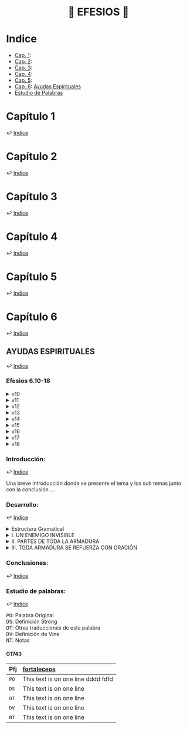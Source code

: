 <h1 align="center">📖 EFESIOS 📖</h1>



# Indice
- [Cap. 1](#capítulo-1): [](#)
- [Cap. 2](#capítulo-2): [](#)
- [Cap. 3](#capítulo-3): [](#)
- [Cap. 4](#capítulo-4): [](#)
- [Cap. 5](#capítulo-5): [](#)
- [Cap. 6](#capítulo-6): [Ayudas Espirituales](#ayudas-espirituales)
- [Estudio de Palabras](#estudio-de-palabras)

# Capítulo 1
↩️ [Indice](#indice)

# Capítulo 2
↩️ [Indice](#indice)

# Capítulo 3
↩️ [Indice](#indice)

# Capítulo 4
↩️ [Indice](#indice)

# Capítulo 5  
↩️ [Indice](#indice)

# Capítulo 6
↩️ [Indice](#indice)

## AYUDAS ESPIRITUALES
↩️ [Indice](#indice)
<!--Texto de Estudio-->
### **Efesios 6.10-18**
<details>
  <summary>v10</summary>
  RV60: Por lo demás, hermanos míos, fortaleceos en el Señor, y en el poder de su fuerza. <br /> 
  NVI: <br />
  IG: 
</details>

<details>
  <summary>v11</summary>  
  RV60: Vestíos de toda la armadura de Dios, para que podáis estar firmes contra las asechanzas del diablo. <br /> 
  NVI: <br /> 
  IG: 
</details>

<details>
  <summary>v12</summary>
  RV60: Porque no tenemos lucha contra sangre y carne, sino contra principados, contra potestades, contra los gobernadores de las tinieblas de este siglo, contra huestes espirituales de maldad en las regiones celestes. <br />   
  NVI: <br />  
  IG: 
</details>

<details>
  <summary>v13</summary>
  RV60: Por tanto, tomad toda la armadura de Dios, para que podáis resistir en el día malo, y habiendo acabado todo, estar firmes. <br />   
  NVI: <br />  
  IG: 
</details>

<details>
  <summary>v14</summary>
  RV60: Estad, pues, firmes, ceñidos vuestros lomos con la verdad, y vestidos con la coraza de justicia, <br />   
  NVI: <br />  
  IG: 
</details>

<details>
  <summary>v15</summary>
  RV60: y calzados los pies con el apresto del evangelio de la paz. <br /> 
  NVI: <br />  
  IG: 
</details>

<details>
  <summary>v16</summary>
  RV60: Sobre todo, tomad el escudo de la fe, con que podáis apagar todos los dardos de fuego del maligno. <br /> 
  NVI: <br />  
  IG: 
</details>

<details>
  <summary>v17</summary>
  RV60: Y tomad el yelmo de la salvación, y la espada del Espíritu, que es la palabra de Dios; <br /> 
  NVI: <br />  
  IG: 
</details>

<details>
  <summary>v18</summary>
  RV60: orando en todo tiempo con toda oración y súplica en el Espíritu, y velando en ello con toda perseverancia y súplica por todos los santos; <br /> 
  NVI: <br />  
  IG: 
</details>

<!--Introducción-->
### Introducción:
↩️ [Indice](#indice)

Una breve introducción donde se presente el tema y los sub temas junto con la conclusión ...

<!--Desarrollo-->
### Desarrollo:
↩️ [Indice](#indice)
<!--Estructura Gramatical-->
<details>
  <summary>Estructura Gramatical</summary> <br />
  
  <sup>10</sup> Por lo demás, hermanos míos,
  
  <a name="fortaleceos-g1743"></a>
  - [fortaleceos](#g1743 "G1743")
    - en el Señor,
    - y en el poder de su fuerza.
  - <sup>11</sup> Vestíos de toda la armadura de Dios,
    - para que podáis estar firmes contra las asechanzas del diablo.
    - <sup>12</sup> Porque no tenemos lucha contra sangre y carne,
    - sino contra principados, contra potestades, contra los gobernadores de las tinieblas de este siglo, contra huestes espirituales de maldad en las regiones celestes. 
  - <sup>13</sup> Por tanto, tomad toda la armadura de Dios,
    - para que podáis <ins>resistir</ins> en el día malo,
      - y habiendo acabado todo, estar firmes. 
  - <sup>14</sup> Estad, pues, firmes,
    - ceñidos vuestros lomos con la verdad,
    - y vestidos con la coraza de justicia,
    - <sup>15</sup> y calzados los pies con el apresto del evangelio de la paz.
    - <sup>16</sup> Sobre todo, tomad el escudo de la fe,
      - con que podáis apagar todos los dardos de fuego del maligno.
    - <sup>17</sup> Y tomad el yelmo de la salvación,
    - y la espada del Espíritu, que es la palabra de Dios;
    - <sup>18</sup> orando en todo tiempo con toda oración y súplica en el Espíritu, y velando en ello con toda perseverancia y súplica por todos los santos;
</details>  

<!--Sub Temas-->
<details>
  <summary>I. UN ENEMIGO INVISIBLE</summary>
  
  Desarrollo del sub tema I.
</details>  

<details>
  <summary>II. PARTES DE TODA LA ARMADURA</summary>  
  
  Desarrollo del sub tema II.
</details>  

<details>
  <summary>III. TODA ARMADURA SE REFUERZA CON ORACIÓN</summary>
  
  Desarrollo del sub tema III.
</details>  

### Conclusiones:
↩️ [Indice](#indice)

### Estudio de palabras:
↩️ [Indice](#indice)

<kbd>PO</kbd>: Palabra Original <br />
<kbd>DS</kbd>: Definición Strong <br />
<kbd>OT</kbd>: Otras traducciones de esta palabra <br />
<kbd>DV</kbd>: Definición de Vine <br />
<kbd>NT</kbd>: Notas <br />

#### G1743
 
| Pfj | [fortaleceos](#fortaleceos-g1743 "Efesios 6.10") |
| --- | :--- |
| <kbd>PO</kbd> | This text is on one line dddd fdfd |
| <kbd>DS</kbd> | This text is on one line |
| <kbd>OT</kbd> | This text is on one line |
| <kbd>DV</kbd> | This text is on one line |
| <kbd>NT</kbd> | This text is on one line |

